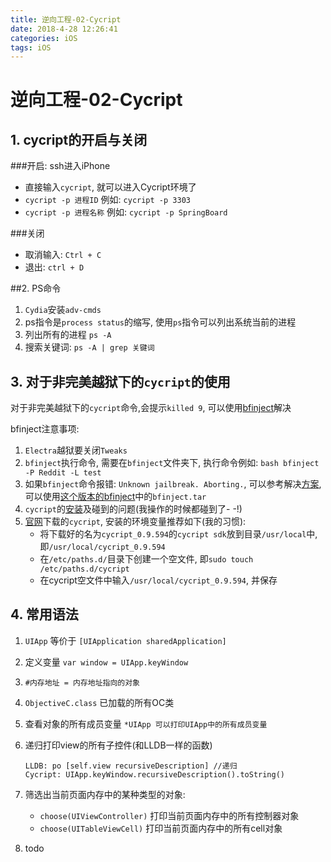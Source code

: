 ```yaml
---
title: 逆向工程-02-Cycript
date: 2018-4-28 12:26:41
categories: iOS
tags: iOS
---
```


# 逆向工程-02-Cycript

## 1. cycript的开启与关闭
###开启:
ssh进入iPhone
 
* 直接输入`cycript`, 就可以进入Cycript环境了
* `cycript -p 进程ID` 例如: `cycript -p 3303`
* `cycript -p 进程名称` 例如: `cycript -p SpringBoard`

###关闭

* 取消输入: `Ctrl + C`
* 退出: `ctrl + D`

##2. PS命令
1. `Cydia`安装`adv-cmds`
2. ps指令是`process status`的缩写, 使用`ps`指令可以列出系统当前的进程
3. 列出所有的进程 `ps -A`
4. 搜索关键词: `ps -A | grep 关键词`

## 3. 对于非完美越狱下的`cycript`的使用
对于非完美越狱下的`cycript`命令,会提示`killed 9`, 可以使用[bfinject](https://github.com/BishopFox/bfinject)解决

bfinject注意事项: 

1. `Electra`越狱要关闭`Tweaks`
2. `bfinject`执行命令, 需要在`bfinject`文件夹下, 执行命令例如: `bash bfinject -P Reddit -L test`
3. 如果`bfinject`命令报错: `Unknown jailbreak. Aborting.`, 可以参考解决[方案](https://github.com/BishopFox/bfinject/pull/18), 可以使用[这个版本的bfinject](https://github.com/klmitchell2/bfinject)中的`bfinject.tar`
4. `cycript`的[安装](https://juejin.im/post/5afd12e1f265da0b722b543d)及碰到的问题(我操作的时候都碰到了- -!)
5. [官网](http://www.cycript.org/)下载的`cycript`, 安装的环境变量推荐如下(我的习惯): 
    * 将下载好的名为`cycript_0.9.594`的`cycript sdk`放到目录`/usr/local`中, 即`/usr/local/cycript_0.9.594`
    * 在`/etc/paths.d/`目录下创建一个空文件, 即`sudo touch /etc/paths.d/cycript`
    * 在cycript空文件中输入`/usr/local/cycript_0.9.594`, 并保存
    
## 4. 常用语法
1. `UIApp` 等价于 `[UIApplication sharedApplication]`
2. 定义变量 `var window = UIApp.keyWindow`
3. `#内存地址 = 内存地址指向的对象`
4. `ObjectiveC.class` 已加载的所有OC类
5. 查看对象的所有成员变量 `*UIApp 可以打印UIApp中的所有成员变量`
6. 递归打印view的所有子控件(和LLDB一样的函数)

    ```
    LLDB: po [self.view recursiveDescription] //递归
    Cycript: UIApp.keyWindow.recursiveDescription().toString()
    ```
7. 筛选出当前页面内存中的某种类型的对象:  
    * `choose(UIViewController)` 打印当前页面内存中的所有控制器对象
    * `choose(UITableViewCell)` 打印当前页面内存中的所有cell对象
8. todo


    
    




